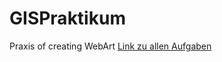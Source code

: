 # GISPraktikum
 Praxis of creating WebArt
 [Link zu allen Aufgaben](https://github.com/ArthurErHFU/GISPraktikum/tree/3bdea155c5fa70b39c78b3d32406ee39048e4602/MainFolder)
